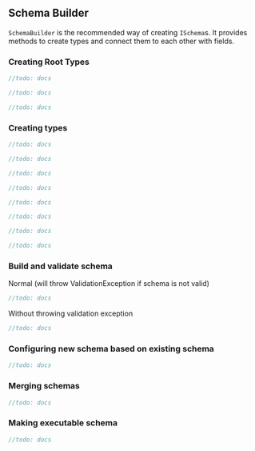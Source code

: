 ## Schema Builder

`SchemaBuilder` is the recommended way of creating `ISchema`s. It provides methods to create types and connect them to each other with fields.

### Creating Root Types

```csharp
//todo: docs
```

```csharp
//todo: docs
```

```csharp
//todo: docs
```

### Creating types

```csharp
//todo: docs
```

```csharp
//todo: docs
```

```csharp
//todo: docs
```

```csharp
//todo: docs
```

```csharp
//todo: docs
```

```csharp
//todo: docs
```

```csharp
//todo: docs
```

```csharp
//todo: docs
```

### Build and validate schema

Normal (will throw ValidationException if schema is not valid)

```csharp
//todo: docs
```

Without throwing validation exception

```csharp
//todo: docs
```

### Configuring new schema based on existing schema

```csharp
//todo: docs
```

### Merging schemas

```csharp
//todo: docs
```

### Making executable schema

```csharp
//todo: docs
```